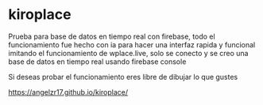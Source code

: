 # kiroplace
Prueba para base de datos en tiempo real con firebase, todo el funcionamiento fue hecho con ia para hacer una interfaz rapida y funcional
imitando el funcionamiento de wplace.live, solo se conecto y se creo una base de datos en tiempo real usando firebase console

Si deseas probar el funcionamiento eres libre de dibujar lo que gustes

https://angelzr17.github.io/kiroplace/
